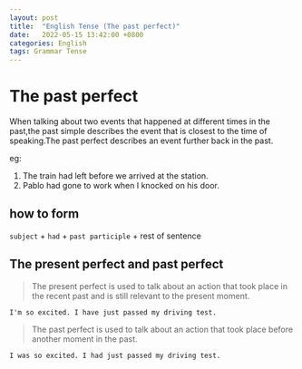 ```yaml
---
layout: post
title:  "English Tense (The past perfect)"
date:   2022-05-15 13:42:00 +0800
categories: English
tags: Grammar Tense
---
```


# The past perfect

When talking about two events that happened at different times in the past,the past simple describes the event that is closest to the time of speaking.The past perfect describes an event further back in the past.

eg: 

1. The train had left before we arrived at the station.
2. Pablo had gone to work when I knocked on his door.

## how to form

`subject` + `had` + `past participle` + rest of sentence

## The present perfect and past perfect

> The present perfect is used to talk about an action that took place in the recent past and is still relevant to the present moment.

`I'm so excited. I have just passed my driving test.`

> The past perfect is used to talk about an action that took place before another moment in the past.

`I was so excited. I had just passed my driving test.`
